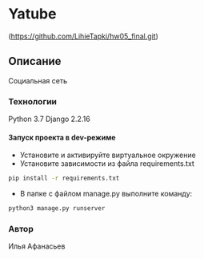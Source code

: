 # Yatube

(https://github.com/LihieTapki/hw05_final.git)

## Описание

Социальная сеть

### Технологии

Python 3.7
Django 2.2.16

#### Запуск проекта в dev-режиме

- Установите и активируйте виртуальное окружение
- Установите зависимости из файла requirements.txt

```bash
pip install -r requirements.txt
``` 

- В папке с файлом manage.py выполните команду:

```bash
python3 manage.py runserver
```

### Автор

Илья Афанасьев
